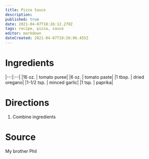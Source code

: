 ```yaml
---
title: Pizza Sauce
description: 
published: true
date: 2021-04-07T18:26:12.270Z
tags: recipe, pizza, sauce
editor: markdown
dateCreated: 2021-04-07T18:26:06.455Z
---
```


# Ingredients

|--:|:--|
|16 oz. | tomato puree|
|6 oz. | tomato paste|
|1 tbsp. | dried oregano|
|1-1/2 tsp. | minced garlic|
|1 tsp. | paprika|

# Directions

1. Combine ingredients

# Source

My brother Phil 